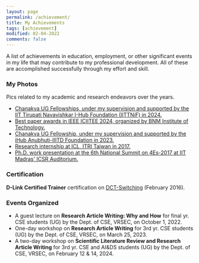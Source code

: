 ```yaml
---
layout: page
permalink: /achievement/
title: My Achievements
tags: [achievement]
modified: 02-04-2022
comments: false
---
```


A list of achievements in education, employment, or other significant events in my life that may contribute to my professional development. All of these are accomplished successfully through my effort and skill.

### My Photos

Pics related to my academic and research endeavors over the years.
* [Chanakya UG Fellowships, under my supervision and supported by the IIT Tirupati Navavishkar I-Hub Foundation (IITTNiF) in 2024.]()
* [Best paper awards in IEEE ICIITEE 2024, organized by BNM Institute of Technology.]()
* [Chanakya UG Fellowship, under my supervision and supported by the iHub Anubhuti-IIITD Foundation in 2023.]()
* [Research internship at ICL, ITRI Taiwan in 2017.](https://photos.app.goo.gl/GZpkzyWV9TGkHKPK6)
* [Ph.D. work presentation at the 6th National Summit on 4Es-2017 at IIT Madras' ICSR Auditorium.](https://photos.app.goo.gl/pg1DydevNRAypfq4A)

### Certification

**D-Link Certified Trainer** certification on [DCT-Switching](https://photos.app.goo.gl/z3ZzoufRXzSFD49SA) (February 2016).

### Events Organized

* A guest lecture on **Research Article Writing: Why and How** for final yr. CSE students (UG) by the Dept. of CSE, VRSEC, on October 1, 2022.
* One-day workshop on **Research Article Writing** for 3rd yr. CSE students (UG) by the Dept. of CSE, VRSEC, on March 25, 2023.
* A two-day workshop on **Scientific Literature Review and Research Article Writing** for 3rd yr. CSE and AI&DS students (UG) by the Dept. of CSE, VRSEC, on February 12 & 14, 2024.



